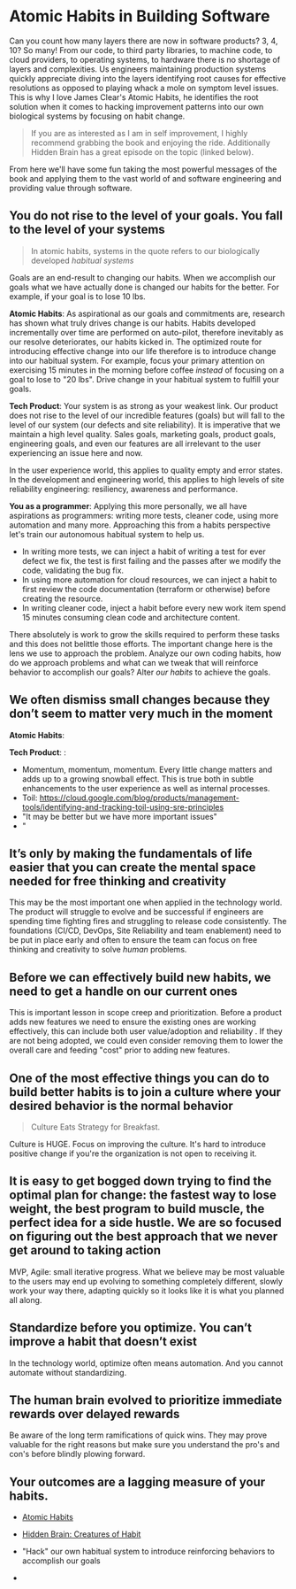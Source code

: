 # Atomic Habits in Building Software

Can you count how many layers there are now in software products?  3, 4, 10?  So many!   From our code, to third party libraries, to machine code, to cloud providers, to operating systems, to hardware there is no shortage of layers and complexities.  Us engineers maintaining production systems quickly appreciate diving into the layers identifying root causes for effective resolutions as opposed to playing whack a mole on symptom level issues.  This is why I love James Clear's Atomic Habits, he identifies the root solution when it comes to hacking improvement patterns into our own biological systems by focusing on habit change.

> If you are as interested as I am in self improvement, I highly recommend grabbing the book and enjoying the ride.  Additionally Hidden Brain has a great episode on the topic (linked below). 

From here we'll have some fun taking the most powerful messages of the book and applying them to the vast world of and software engineering and providing value through software.

## You do not rise to the level of your goals.  You fall to the level of your systems

> In atomic habits, systems in the quote refers to our biologically developed *habitual systems*

Goals are an end-result to changing our habits.  When we accomplish our goals what we have actually done is changed our habits for the better.  For example, if your goal is to lose 10 lbs.   

**Atomic Habits**:  As aspirational as our goals and commitments are,  research has shown what truly drives change is our habits.  Habits developed incrementally over time are performed on auto-pilot, therefore inevitably as our resolve deteriorates, our habits kicked in.  The optimized route for introducing effective change into our life therefore is to introduce change into our habitual system.  For example, focus your primary attention on exercising 15 minutes in the morning before coffee _instead_ of focusing on a goal to lose to "20 lbs".  Drive change in your habitual system to fulfill your goals. 

**Tech Product**:  Your system is as strong as your weakest link.   Our product does not rise to the level of our incredible features (goals) but will fall to the level of our system (our defects and site reliability).  It is imperative that we maintain a high level quality.  Sales goals, marketing goals, product goals, engineering goals, and even our features are all irrelevant to the user experiencing an issue here and now. 

In the user experience world, this applies to quality empty and error states.
In the development and engineering world, this applies to high levels of site reliability engineering: resiliency, awareness and performance.

**You as a programmer**:  Applying this more personally, we all have aspirations as programmers: writing more tests, cleaner code, using more automation and many more.  Approaching this from a habits perspective let's train our autonomous habitual system to help us.  

- In writing more tests, we can inject a habit of writing a test for ever defect we fix, the test is first failing and the passes after we modify the code, validating the bug fix.  
- In using more automation for cloud resources, we can inject a habit to first review the code documentation (terraform or otherwise) before creating the resource. 
- In writing cleaner code, inject a habit before every new work item spend 15 minutes consuming clean code and architecture content.  

There absolutely is work to grow the skills required to perform these tasks and this does not belittle those efforts.  The important change here is the lens we use to approach the problem.   Analyze our own coding habits, how do we approach problems and what can we tweak that will reinforce behavior to accomplish our goals?  Alter _our habits_ to achieve the goals.

## We often dismiss small changes because they don’t seem to matter very much in the moment

**Atomic Habits**:  

**Tech Product**:  : 
- Momentum, momentum, momentum.  Every little change matters and adds up to a growing snowball effect. This is true both in subtle enhancements to the user experience as well as internal processes.
- Toil: https://cloud.google.com/blog/products/management-tools/identifying-and-tracking-toil-using-sre-principles
- "It may be better but we have more important issues"
- "

## It’s only by making the fundamentals of life easier that you can create the mental space needed for free thinking and creativity

This may be the most important one when applied in the technology world.  The product will struggle to evolve and be successful if engineers are spending time fighting fires and struggling to release code consistently.  The foundations (CI/CD, DevOps, Site Reliability and team enablement) need to be put in place early and often to ensure the team can focus on free thinking and creativity to solve _human_ problems. 

## Before we can effectively build new habits, we need to get a handle on our current ones

This is important lesson in scope creep and prioritization.  Before a product adds new features we need to ensure the existing ones are working effectively, this can include both user value/adoption and reliability .  If they are not being adopted, we could even consider removing them to lower the overall care and feeding "cost" prior to adding new features.  

## One of the most effective things you can do to build better habits is to join a culture where your desired behavior is the normal behavior

> Culture Eats Strategy for Breakfast.

Culture is HUGE.  Focus on improving the culture.  It's hard to introduce positive change if you're the organization is not open to receiving it.

## It is easy to get bogged down trying to find the optimal plan for change: the fastest way to lose weight, the best program to build muscle, the perfect idea for a side hustle.  We are so focused on figuring out the best approach that we never get around to taking action


MVP, Agile: small iterative progress.  What we believe may be most valuable to the users may end up evolving to something completely different, slowly work your way there, adapting quickly so it looks like it is what you planned all along.


## Standardize before you optimize.  You can’t improve a habit that doesn’t exist

In the technology world, optimize often means automation.  And you cannot automate without standardizing.

## The human brain evolved to prioritize immediate rewards over delayed rewards

Be aware of the long term ramifications of quick wins.  They may prove valuable for the right reasons but make sure you understand the pro's and con's before blindly plowing forward.

## Your  outcomes are a lagging measure of your habits.

- [Atomic Habits](https://www.amazon.com/gp/product/0735211299)
- [Hidden Brain: Creatures of Habit](https://hiddenbrain.org/podcast/creatures-of-habit/)


- "Hack" our own habitual system to introduce reinforcing behaviors to accomplish our goals
-   
<!--stackedit_data:
eyJoaXN0b3J5IjpbLTM1MTQzMDU2NywtMzUzODY1NzU4LC05Mz
k4MTE1MjgsLTIxNDM5Njc5NjMsMjEzNTc5NTQyNSwtNjI0ODg5
NzQzLDE5ODA4MjAxMTIsMTgyNzkzMDUxNSwtMTM4NzYwOTY2Ni
wtNDAzNzIzMjM0LDczMDk5ODExNl19
-->